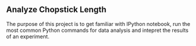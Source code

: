 ## Analyze Chopstick Length
The purpose of this project is to get familiar with IPython notebook, run the most common Python commands for data analysis and intepret the results of an experiment. 
